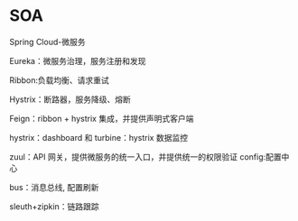 # SOA
Spring Cloud-微服务

Eureka：微服务治理，服务注册和发现 

Ribbon:负载均衡、请求重试

Hystrix：断路器，服务降级、熔断

Feign：ribbon + hystrix 集成，并提供声明式客户端

hystrix：dashboard 和 turbine：hystrix 数据监控

zuul：API 网关，提供微服务的统一入口，并提供统一的权限验证 config:配置中心

bus：消息总线, 配置刷新

sleuth+zipkin：链路跟踪

### 

